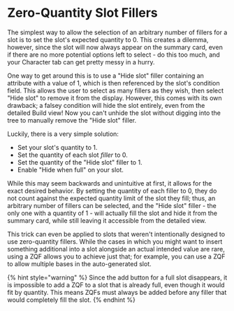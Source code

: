 # Zero-Quantity Slot Fillers

The simplest way to allow the selection of an arbitrary number of fillers for a slot is to set the slot's expected quantity to 0. This creates a dilemma, however, since the slot will now always appear on the summary card, even if there are no more potential options left to select - do this too much, and your Character tab can get pretty messy in a hurry.

One way to get around this is to use a "Hide slot" filler containing an attribute with a value of 1, which is then referenced by the slot's condition field. This allows the user to select as many fillers as they wish, then select "Hide slot" to remove it from the display. However, this comes with its own drawback; a falsey condition will hide the slot entirely, even from the detailed Build view! Now you can't unhide the slot without digging into the tree to manually remove the "Hide slot" filler.

Luckily, there is a very simple solution:

* Set your slot's quantity to 1.
* Set the quantity of each slot _filler_ to 0.
* Set the quantity of the "Hide slot" filler to 1.
* Enable "Hide when full" on your slot. 

While this may seem backwards and unintuitive at first, it allows for the exact desired behavior. By setting the quantity of each filler to 0, they do not count against the expected quantity limit of the slot they fill; thus, an arbitrary number of fillers can be selected, and the "Hide slot" filler - the only one with a quantity of 1 - will actually fill the slot and hide it from the summary card, while still leaving it accessible from the detailed view.

This trick can even be applied to slots that weren't intentionally designed to use zero-quantity fillers. While the cases in which you might want to insert something additional into a slot alongside an actual intended value are rare, using a ZQF allows you to achieve just that; for example, you can use a ZQF to allow multiple bases in the auto-generated slot.

{% hint style="warning" %}
Since the add button for a full slot disappears, it is impossible to add a ZQF to a slot that is already full, even though it would fit by quantity. This means ZQFs must always be added before any filler that would completely fill the slot.
{% endhint %}

